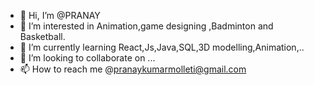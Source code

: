 - 👋 Hi, I’m @PRANAY
- 👀 I’m interested in Animation,game designing ,Badminton and Basketball.
- 🌱 I’m currently learning React,Js,Java,SQL,3D modelling,Animation,..
- 💞️ I’m looking to collaborate on ...
- 📫 How to reach me @pranaykumarmolleti@gmail.com

<!---
M-PRANAY/M-PRANAY is a ✨ special ✨ repository because its `README.md` (this file) appears on your GitHub profile.
You can click the Preview link to take a look at your changes.
--->
